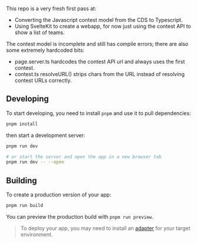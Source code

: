 This repo is a very fresh first pass at:

- Converting the Javascript contest model from the CDS to Typescript.
- Using SvelteKit to create a webapp, for now just using the contest API to show
  a list of teams.

The contest model is incomplete and still has compile errors; there are
also some extremely hardcoded bits:

- page.server.ts hardcodes the contest API url and always uses the first contest.
- contest.ts resolveURL() strips chars from the URL instead of resolving
  contest URLs correctly.

## Developing

To start developing, you need to install `pnpm` and use it to pull dependencies:

```bash
pnpm install
```

then start a development server:

```bash
pnpm run dev

# or start the server and open the app in a new browser tab
pnpm run dev -- --open
```

## Building

To create a production version of your app:

```bash
pnpm run build
```

You can preview the production build with `pnpm run preview`.

> To deploy your app, you may need to install an [adapter](https://kit.svelte.dev/docs/adapters) for your target environment.
